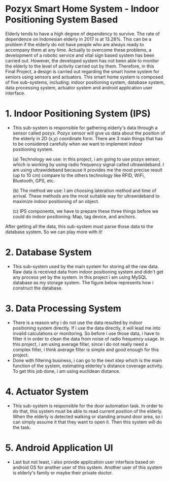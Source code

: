 # Pozyx Smart Home System - Indoor Positioning System Based
Elderly tends to have a high degree of dependency to survive. The rate of dependence on Indonesian elderly in 2017 is at 13.28%. This can be a problem if the elderly do not have people who are always ready to accompany them at any time. Actually to overcome these problems, a development of a robotic service and vital sign based system has been carried out. However, the developed system has not been able to monitor the elderly to the level of activity carried out by them. Therefore, in this Final Project, a design is carried out regarding the smart home system for seniors using sensors and actuators. This smart home system is composed of five sub-systems, including: indoor positioning system, database system, data processing system, actuator system and android application user interface.

# 1. Indoor Positioning System (IPS)
- This sub-system is responsible for gathering elderly's data through a sensor called pozyx. Pozyx sensor will give us data about the position of the elderly in 2D (x,y) coordinate form. There are 3 main things that has to be considered carefully when we want to implement indoor positioning system. 

	(a) Technology we use: in this project, i am going to use pozyx sensor, which is working by using radio frequency signal called 	ultrawideband. I am using ultrawideband because it provides me the most precise result (up to 10 cm) compare to the others technology like RFID, WiFi, Bluetooth, GPS, etc. 

	(b) The method we use: I am choosing lateration method and time of arrival. These methods are the most suitable way for ultrawideband to maximize indoor positioning of an object. 

	(c) IPS components, we have to prepare these three things before we could do indoor positioning: Map, tag device, and anchors.

After getting all the data, this sub-system must parse those data to the database system. So we can play more with it!

# 2. Database System
- This sub-system used by the main system for storing all the raw data. Raw data is received data from indoor positioning system and didn't get any process yet by the system. In this project i am using MySQL database as my storage system. The figure below represents how i construct the database.


# 3. Data Processing System
- There is a reason why i do not use the data resulted by indoor positioning system directly. If i use the data directly, it will lead me into invalid calculations or monitoring. So before i use those data, i have to filter it in order to clean the data from noise of radio frequency usage. In this project, i am using average filter, since i do not really need a complex filter, i think average filter is simple and good enough for this project.
- Done with filtering business, i can go to the next step which is the main function of the system, estimating elderley's distance coverage activity. To get this job done, i am using euclidean distance.


# 4. Actuator System
- This sub-system is responsible for the door automation task. In order to do that, this system must be able to read current position of the elderly. When the elderly is detected walking or standing around door area, so i can simply assume it that they want to open it. Then this system will do the task.

# 5. Android Application UI
- Last but not least, i also provide application user interface based on android OS for another user of this system. Another user of this system is elderly's family or maybe their private doctor.
